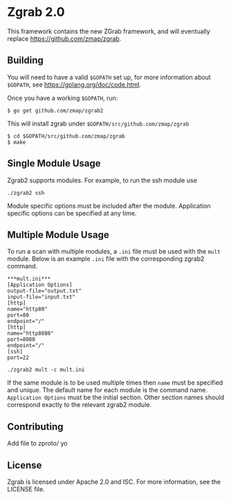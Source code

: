 Zgrab 2.0
=========

This framework contains the new ZGrab framework, and will eventually replace https://github.com/zmap/zgrab.

## Building

You will need to have a valid `$GOPATH` set up, for more information about `$GOPATH`, see https://golang.org/doc/code.html.

Once you have a working `$GOPATH`, run:

```
$ go get github.com/zmap/zgrab2
```

This will install zgrab under `$GOPATH/src/github.com/zmap/zgrab`

```
$ cd $GOPATH/src/github.com/zmap/zgrab
$ make
```

## Single Module Usage 

Zgrab2 supports modules. For example, to run the ssh module use

```
./zgrab2 ssh
```

Module specific options must be included after the module. Application specific options can be specified at any time.

## Multiple Module Usage

To run a scan with multiple modules, a `.ini` file must be used with the `mult` module. Below is an example `.ini` file with the corresponding zgrab2 command. 

```
***mult.ini***
[Application Options]
output-file="output.txt"
input-file="input.txt"
[http]
name="http80"
port=80
endpoint="/"
[http]
name="http8080"
port=8080
endpoint="/"
[ssh]
port=22
```
```
./zgrab2 mult -c mult.ini
```
If the same module is to be used multiple times then `name` must be specified and unique. The default name for each module is the command name. `Application Options` must be the initial section. Other section names should correspond exactly to the relevant zgrab2 module. 

## Contributing

Add file to zproto/ yo

## License
Zgrab is licensed under Apache 2.0 and ISC. For more information, see the LICENSE file.
